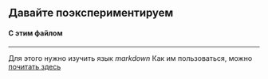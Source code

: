 ## Давайте поэкспериментируем
#### С этим файлом
-------------
Для этого нужно изучить язык *markdown*
Как им пользоваться, можно [почитать здесь](https://github.com/adam-p/markdown-here/wiki/Markdown-Here-Cheatsheet)
